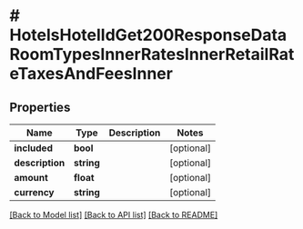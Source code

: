 # # HotelsHotelIdGet200ResponseDataRoomTypesInnerRatesInnerRetailRateTaxesAndFeesInner

## Properties

Name | Type | Description | Notes
------------ | ------------- | ------------- | -------------
**included** | **bool** |  | [optional]
**description** | **string** |  | [optional]
**amount** | **float** |  | [optional]
**currency** | **string** |  | [optional]

[[Back to Model list]](../../README.md#models) [[Back to API list]](../../README.md#endpoints) [[Back to README]](../../README.md)
